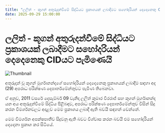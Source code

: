 ```yaml
---
title: "ලලිත් - කූගන් අතුරුදන්වීමේ සිද්ධියට ප්‍රකාශයක් ලබාදීමට සහෝදරියන් දෙදෙනෙකු CIDයට පැමිණෙයි"
date: 2025-09-29 15:00:00
---
```


# ලලිත් - කූගන් අතුරුදන්වීමේ සිද්ධියට ප්‍රකාශයක් ලබාදීමට සහෝදරියන් දෙදෙනෙකු CIDයට පැමිණෙයි

![Thumbnail](https://helakuru.sgp1.cdn.digitaloceanspaces.com/esana/images/lib/cid[1].jpg)

අතුරුදන් වූ කූගන් මුර්ගානන්දගේ සහෝදරියන් දෙදෙනෙකු ප්‍රකාශයක් ලබාදීම සඳහා අද (29) අපරාධ පරික්ෂණ දෙපාර්තමේන්තුවට පැමිණ තිබෙනවා.

ඒ අනුව, 2011 වසරේ දෙසැම්බර් 09 වැනිදා ලලිත් කුමාර වීරරාජ් සහ කූගන් මුර්ගානන්ද යන අය අතුරුදන්වීමේ සිද්ධිය පිළිබඳව, අපරාධ පරික්ෂණ දෙපාර්තමේන්තුව විසින් සිදු කරන විමර්ශනවලට අදාළව මෙම ප්‍රකාශය ලබාදී ඇති බවයි සඳහන් වෙන්නේ.

මෙම විමර්ශන අපක්ෂපාතීව සිදුවනු ඇති බවට විශ්වාස කරන බවයි එම සහෝදරියන් දෙදෙනා ප්‍රකාශ කර සිටියේ.

